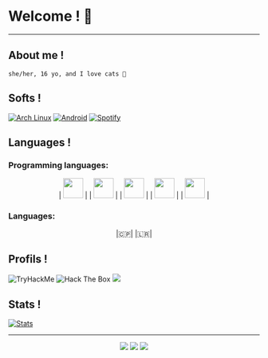 # Welcome ! 💜
---
## About me !
```
she/her, 16 yo, and I love cats 💖
```
## Softs !

[![Arch Linux](https://img.shields.io/badge/Arch_Linux-1793D1?style=flat-square&logo=arch-linux&logoColor=black)]()
[![Android](https://img.shields.io/badge/Android-3DDC84?style=flat-square&logo=android&logoColor=black)]()
[![Spotify](https://img.shields.io/badge/Spotify-1ED760?&style=flat-square&logo=spotify&logoColor=black)](https://open.spotify.com/user/icara___234?si=gm4fZt8OSKuW0fO8tbeTCQ&utm_source=copy-link)

## Languages !

### Programming languages:
<p align="center">
| <img src="https://raw.githubusercontent.com/isocpp/logos/master/cpp_logo.png" height=40 width=40> |
| <img src="https://logos-download.com/wp-content/uploads/2016/10/Python_logo_icon.png" height=40 width=40> |
| <img src="https://pluspng.com/img-png/logo-javascript-png-javascript-tutorials-400.png" height=40 width=40> |
| <img src="https://logodownload.org/wp-content/uploads/2016/10/html5-logo-8.png" height=40 width=40>  |
| <img src="https://cdn1.iconfinder.com/data/icons/logotypes/32/badge-css-3-512.png" height=40 width=40>  |
</p>

### Languages:
<p align="center">
|🇨🇵| |🇱🇷| 
</p>

## Profils !

<img src="https://tryhackme-badges.s3.amazonaws.com/n3k0girl.png" alt="TryHackMe">

<img src="http://www.hackthebox.eu/badge/image/530691" alt="Hack The Box">

<img src="https://discord.c99.nl/widget/theme-3/210620200234647552.png">

## Stats !

[![Stats](https://github-readme-stats.vercel.app/api/top-langs/?username=n3k0girl&theme=blue-green)]()

---
<p align="center">
  <img src="https://img.shields.io/github/followers/n3k0girl?style=social">
  <img src="https://img.shields.io/github/stars/n3k0girl?style=social">
  <img src="https://komarev.com/ghpvc/?username=n3k0girl&color=blue"> </p>
